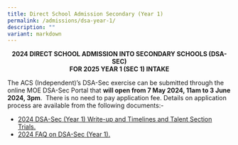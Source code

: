 ```yaml
---
title: Direct School Admission Secondary (Year 1)
permalink: /admissions/dsa-year-1/
description: ""
variant: markdown
---
```

<p style="text-align: center;"><strong>2024 DIRECT SCHOOL ADMISSION INTO SECONDARY SCHOOLS (DSA-SEC)</strong><br>
<strong>FOR 2025 YEAR 1 (SEC 1) INTAKE</strong></p>
<p>The ACS (Independent)’s DSA-Sec exercise can be submitted through the online MOE DSA-Sec Portal that <strong>will open from 7 May 2024, 11am to 3 June 2024, 3pm</strong>.&nbsp; There is no need to pay application fee.&nbsp;Details on application process are available from the following documents:-</p>
<ul>
<li><a href="/files/2024_DSA_Sec__Y1__Write_up_and_Timelines_and_Talent_Selection_Trials.pdf">2024 DSA-Sec (Year 1) Write-up and Timelines and Talent Section Trials.</a></li>
<li><a href="/files/2024_FAQ_on_DSA_Sec__Y1_.pdf">2024 FAQ on DSA-Sec (Year 1).</a></li>
</ul>
<p>&nbsp;</p>

